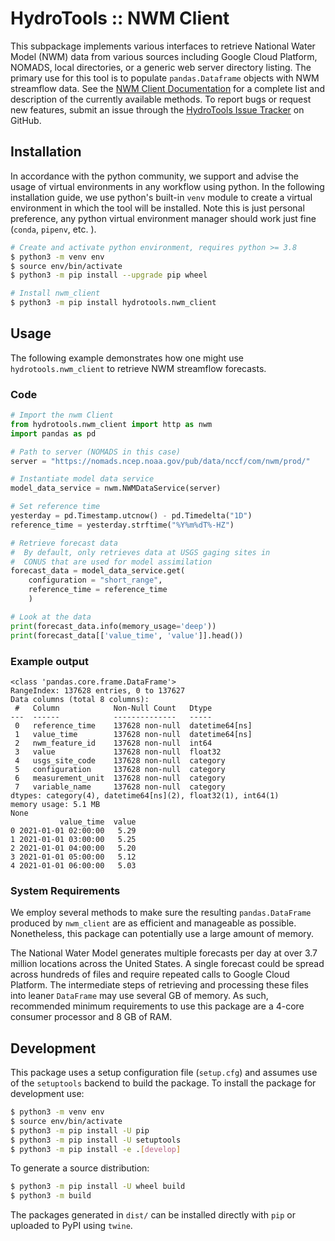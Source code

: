 # HydroTools :: NWM Client

This subpackage implements various interfaces to retrieve National Water Model (NWM) data from various sources including Google Cloud Platform, NOMADS, local directories, or a generic web server directory listing. The primary use for this tool is to populate `pandas.Dataframe` objects with NWM streamflow data. See the [NWM Client Documentation](https://noaa-owp.github.io/hydrotools/hydrotools.nwm_client.html) for a complete list and description of the currently available methods. To report bugs or request new features, submit an issue through the [HydroTools Issue Tracker](https://github.com/NOAA-OWP/hydrotools/issues) on GitHub.

## Installation

In accordance with the python community, we support and advise the usage of virtual
environments in any workflow using python. In the following installation guide, we
use python's built-in `venv` module to create a virtual environment in which the
tool will be installed. Note this is just personal preference, any python virtual
environment manager should work just fine (`conda`, `pipenv`, etc. ).

```bash
# Create and activate python environment, requires python >= 3.8
$ python3 -m venv env
$ source env/bin/activate
$ python3 -m pip install --upgrade pip wheel

# Install nwm_client
$ python3 -m pip install hydrotools.nwm_client
```

## Usage

The following example demonstrates how one might use `hydrotools.nwm_client` to retrieve NWM streamflow forecasts.

### Code
```python
# Import the nwm Client
from hydrotools.nwm_client import http as nwm
import pandas as pd

# Path to server (NOMADS in this case)
server = "https://nomads.ncep.noaa.gov/pub/data/nccf/com/nwm/prod/"

# Instantiate model data service
model_data_service = nwm.NWMDataService(server)

# Set reference time
yesterday = pd.Timestamp.utcnow() - pd.Timedelta("1D")
reference_time = yesterday.strftime("%Y%m%dT%-HZ")

# Retrieve forecast data
#  By default, only retrieves data at USGS gaging sites in
#  CONUS that are used for model assimilation
forecast_data = model_data_service.get(
    configuration = "short_range",
    reference_time = reference_time
    )

# Look at the data
print(forecast_data.info(memory_usage='deep'))
print(forecast_data[['value_time', 'value']].head())
```
### Example output
```console
<class 'pandas.core.frame.DataFrame'>
RangeIndex: 137628 entries, 0 to 137627
Data columns (total 8 columns):
 #   Column            Non-Null Count   Dtype         
---  ------            --------------   -----         
 0   reference_time    137628 non-null  datetime64[ns]
 1   value_time        137628 non-null  datetime64[ns]
 2   nwm_feature_id    137628 non-null  int64         
 3   value             137628 non-null  float32       
 4   usgs_site_code    137628 non-null  category      
 5   configuration     137628 non-null  category      
 6   measurement_unit  137628 non-null  category      
 7   variable_name     137628 non-null  category      
dtypes: category(4), datetime64[ns](2), float32(1), int64(1)
memory usage: 5.1 MB
None
           value_time  value
0 2021-01-01 02:00:00   5.29
1 2021-01-01 03:00:00   5.25
2 2021-01-01 04:00:00   5.20
3 2021-01-01 05:00:00   5.12
4 2021-01-01 06:00:00   5.03
```
### System Requirements
We employ several methods to make sure the resulting `pandas.DataFrame` produced by `nwm_client` are as efficient and manageable as possible. Nonetheless, this package can potentially use a large amount of memory.

The National Water Model generates multiple forecasts per day at over 3.7 million locations across the United States. A single forecast could be spread across hundreds of files and require repeated calls to Google Cloud Platform. The intermediate steps of retrieving and processing these files into leaner `DataFrame` may use several GB of memory. As such, recommended minimum requirements to use this package are a 4-core consumer processor and 8 GB of RAM.

## Development

This package uses a setup configuration file (`setup.cfg`) and assumes use of the `setuptools` backend to build the package. To install the package for development use:
```bash
$ python3 -m venv env
$ source env/bin/activate
$ python3 -m pip install -U pip
$ python3 -m pip install -U setuptools
$ python3 -m pip install -e .[develop]
```

To generate a source distribution:
```bash
$ python3 -m pip install -U wheel build
$ python3 -m build
```

The packages generated in `dist/` can be installed directly with `pip` or uploaded to PyPI using `twine`.
